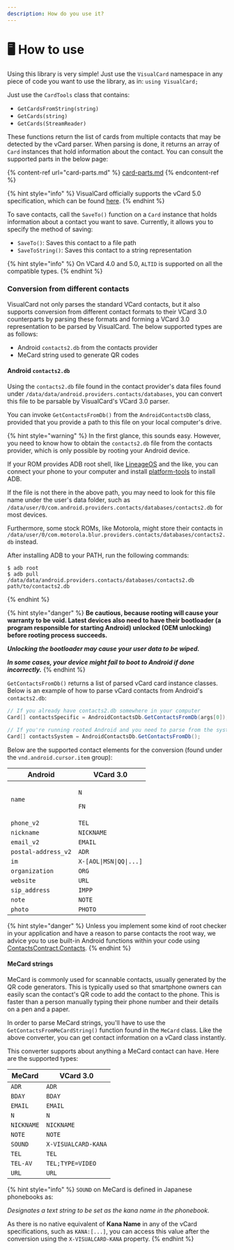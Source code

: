 ```yaml
---
description: How do you use it?
---
```


# 🖥️ How to use

Using this library is very simple! Just use the `VisualCard` namespace in any piece of code you want to use the library, as in: `using VisualCard;`

Just use the `CardTools` class that contains:

* `GetCardsFromString(string)`
* `GetCards(string)`
* `GetCards(StreamReader)`

These functions return the list of cards from multiple contacts that may be detected by the vCard parser. When parsing is done, it returns an array of `Card` instances that hold information about the contact. You can consult the supported parts in the below page:

{% content-ref url="card-parts.md" %}
[card-parts.md](card-parts.md)
{% endcontent-ref %}

{% hint style="info" %}
VisualCard officially supports the vCard 5.0 specification, which can be found [here](https://github.com/Aptivi/VisualCard/blob/main/VisualCard/Specs/vcard-50-aptivi.txt).
{% endhint %}

To save contacts, call the `SaveTo()` function on a `Card` instance that holds information about a contact you want to save. Currently, it allows you to specify the method of saving:

* `SaveTo()`: Saves this contact to a file path
* `SaveToString()`: Saves this contact to a string representation

{% hint style="info" %}
On VCard 4.0 and 5.0, `ALTID` is supported on all the compatible types.
{% endhint %}

### Conversion from different contacts

VisualCard not only parses the standard VCard contacts, but it also supports conversion from different contact formats to their VCard 3.0 counterparts by parsing these formats and forming a VCard 3.0 representation to be parsed by VisualCard. The below supported types are as follows:

* Android `contacts2.db` from the contacts provider
* MeCard string used to generate QR codes

#### Android `contacts2.db`

Using the `contacts2.db` file found in the contact provider's data files found under `/data/data/android.providers.contacts/databases`, you can convert this file to be parsable by VisualCard's VCard 3.0 parser.

You can invoke `GetContactsFromDb()` from the `AndroidContactsDb` class, provided that you provide a path to this file on your local computer's drive.

{% hint style="warning" %}
In the first glance, this sounds easy. However, you need to know how to obtain the `contacts2.db` file from the contacts provider, which is only possible by rooting your Android device.

If your ROM provides ADB root shell, like [LineageOS](https://lineageos.org/) and the like, you can connect your phone to your computer and install [platform-tools](https://developer.android.com/tools/releases/platform-tools) to install ADB.

If the file is not there in the above path, you may need to look for this file name under the user's data folder, such as `/data/user/0/com.android.providers.contacts/databases/contacts2.db` for most devices.

Furthermore, some stock ROMs, like Motorola, might store their contacts in `/data/user/0/com.motorola.blur.providers.contacts/databases/contacts2.db` instead.

After installing ADB to your PATH, run the following commands:

```shell-session
$ adb root
$ adb pull /data/data/android.providers.contacts/databases/contacts2.db path/to/contacts2.db
```
{% endhint %}

{% hint style="danger" %}
**Be cautious, because rooting will cause your warranty to be void. Latest devices also need to have their bootloader (a program responsible for starting Android) unlocked (OEM unlocking) before rooting process succeeds.**

_**Unlocking the bootloader may cause your user data to be wiped.**_

_**In some cases, your device might fail to boot to Android if done incorrectly.**_
{% endhint %}

`GetContactsFromDb()` returns a list of parsed vCard card instance classes. Below is an example of how to parse vCard contacts from Android's `contacts2.db`:

```csharp
// If you already have contacts2.db somewhere in your computer
Card[] contactsSpecific = AndroidContactsDb.GetContactsFromDb(args[0]);

// If you're running rooted Android and you need to parse from the system path
Card[] contactsSystem = AndroidContactsDb.GetContactsFromDb();
```

Below are the supported contact elements for the conversion (found under the `vnd.android.cursor.item` group):

| Android             | VCard 3.0                                   |
| ------------------- | ------------------------------------------- |
| `name`              | <p><code>N</code></p><p><code>FN</code></p> |
| `phone_v2`          | `TEL`                                       |
| `nickname`          | `NICKNAME`                                  |
| `email_v2`          | `EMAIL`                                     |
| `postal-address_v2` | `ADR`                                       |
| `im`                | `X-[AOL\|MSN\|QQ\|...]`                     |
| `organization`      | `ORG`                                       |
| `website`           | `URL`                                       |
| `sip_address`       | `IMPP`                                      |
| `note`              | `NOTE`                                      |
| `photo`             | `PHOTO`                                     |

{% hint style="danger" %}
Unless you implement some kind of root checker in your application and have a reason to parse contacts the root way, we advice you to use built-in Android functions within your code using [ContactsContract.Contacts](https://learn.microsoft.com/en-us/dotnet/api/android.provider.contactscontract.contacts).
{% endhint %}

#### MeCard strings

MeCard is commonly used for scannable contacts, usually generated by the QR code generators. This is typically used so that smartphone owners can easily scan the contact's QR code to add the contact to the phone. This is faster than a person manually typing their phone number and their details on a pen and a paper.

In order to parse MeCard strings, you'll have to use the `GetContactsFromMeCardString()` function found in the `MeCard` class. Like the above converter, you can get contact information on a vCard class instantly.

This converter supports about anything a MeCard contact can have. Here are the supported types:

| MeCard     | VCard 3.0           |
| ---------- | ------------------- |
| `ADR`      | `ADR`               |
| `BDAY`     | `BDAY`              |
| `EMAIL`    | `EMAIL`             |
| `N`        | `N`                 |
| `NICKNAME` | `NICKNAME`          |
| `NOTE`     | `NOTE`              |
| `SOUND`    | `X-VISUALCARD-KANA` |
| `TEL`      | `TEL`               |
| `TEL-AV`   | `TEL;TYPE=VIDEO`    |
| `URL`      | `URL`               |

{% hint style="info" %}
`SOUND` on MeCard is defined in Japanese phonebooks as:

_Designates a text string to be set as the kana name in the phonebook._

As there is no native equivalent of **Kana Name** in any of the vCard specifications, such as `KANA:[...]`, you can access this value after the conversion using the `X-VISUALCARD-KANA` property.
{% endhint %}
